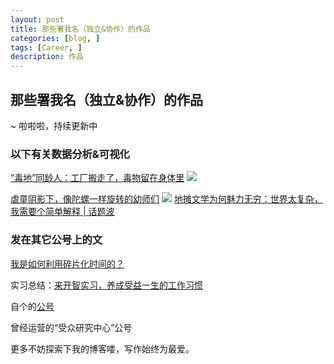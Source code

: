 ```yaml
---
layout: post
title: 那些署我名（独立&协作）的作品
categories: [blog, ]
tags: [Career, ]
description: 作品
---
```


## 那些署我名（独立&协作）的作品

~ 啦啦啦，持续更新中

### **以下有关数据分析&可视化**

[“毒地”同龄人：工厂搬走了，毒物留在身体里](https://mp.weixin.qq.com/s/F67oY-2C7X_GtT_uQ9ZIIQ)
![](https://ws2.sinaimg.cn/large/006tNc79ly1fmeeztvl07j30hc0av0wf.jpg)

[虐童阴影下，像陀螺一样旋转的幼师们](https://mp.weixin.qq.com/s/FQqb0L_yQxtzMZOcrE8Ehg)
![](https://ws4.sinaimg.cn/large/006tNc79ly1fmef5tutpij30gv0ay42i.jpg)
[地摊文学为何魅力无穷：世界太复杂，我需要个简单解释 | 话题波](https://mp.weixin.qq.com/s/ttlUB_R5QBTXAo_9RcfnIQ)

### 发在其它公号上的文

[我是如何利用碎片化时间的？](https://mp.weixin.qq.com/s?src=3&timestamp=1513094447&ver=1&signature=pX6JG0kxY-QQFxD*V8qMHahXtnK4lLT0P88haPMZbeCKiKDMhDsAWs6F8gxS7S0z5n9JjCHvXmslkzrYRlTGJcHDLh0VS1*dfGtwldwUaRlja9WzfE3RrLg6ZLJxOMDRBB1-cgP*2sKplPV1ccV94ASaFB8h0F44Jd3ptzYZBgE=)

实习总结：[来开智实习，养成受益一生的工作习惯](https://mp.weixin.qq.com/s?src=3&timestamp=1513094653&ver=1&signature=NJLBPm8J85d3h63ZFTAfyVVp4BskNaiZrgNPbhsWxG9tskdTkRTBKP29*V1Ki28GME5BrBzSiufpu019Ol1wc-N63BBx2gxqnaJo50*D6cegCRuw5-nW7P*N6oVTdpjAx714DQn4eCLeIQp7zkTrEs3dnBqyJ2KqSG2qRPHTPik=)

自个的[公号](https://mp.weixin.qq.com/profile?src=3&timestamp=1513094532&ver=1&signature=9qVN2WtWGnTMdRiX6pMCTqnC3UhYl6m8TrQJoAOXz78Oo9NdowL*zBzGTM9q15HYCaZpVOg7uXe51FtRENpgtQ==)

曾经运营的“受众研究中心”公号

更多不妨探索下我的博客喽，写作始终为最爱。
